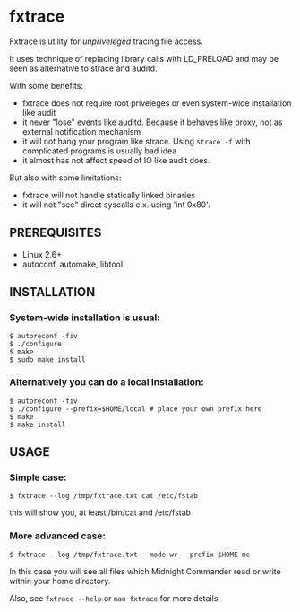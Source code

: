 # fxtrace

Fxtrace is utility for *unpriveleged* tracing file access.

It uses technique of replacing library calls with LD_PRELOAD and may be seen as alternative to strace and auditd.

With some benefits:
- fxtrace does not require root priveleges or even system-wide installation like audit
- it never "lose" events like auditd. Because it behaves like proxy, not as external notification mechanism
- it will not hang your program like strace. Using `strace -f` with complicated programs is usually bad idea
- it almost has not affect speed of IO like audit does.

But also with some limitations:
- fxtrace will not handle statically linked binaries
- it will not "see" direct syscalls e.x. using 'int 0x80'.


## PREREQUISITES

- Linux 2.6+
- autoconf, automake, libtool 


## INSTALLATION

### System-wide installation is usual:
```
$ autoreconf -fiv
$ ./configure
$ make
$ sudo make install
```

### Alternatively you can do a local installation:
```
$ autoreconf -fiv
$ ./configure --prefix=$HOME/local # place your own prefix here
$ make
$ make install
```

## USAGE

### Simple case:
`$ fxtrace --log /tmp/fxtrace.txt cat /etc/fstab`

this will show you, at least /bin/cat and /etc/fstab
  

### More advanced case:
`$ fxtrace --log /tmp/fxtrace.txt --mode wr --prefix $HOME mc`

In this case you will see all files which Midnight Commander read or write within your home directory.

Also, see `fxtrace --help` or `man fxtrace` for more details.


